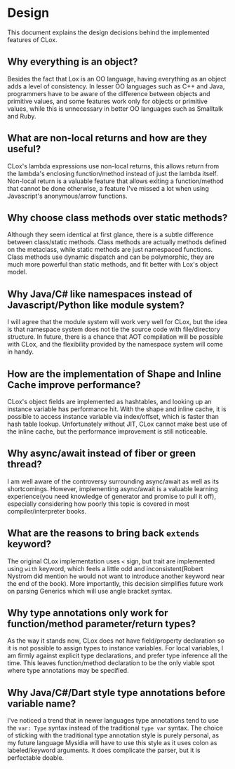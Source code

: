 # Design
This document explains the design decisions behind the implemented features of CLox. 

## Why everything is an object? 
Besides the fact that Lox is an OO language, having everything as an object adds a level of consistency. In lesser OO languages such as C++ and Java, programmers have to be aware of the difference between objects and primitive values, and some features work only for objects or primitive values, while this is unnecessary in better OO languages such as Smalltalk and Ruby.

## What are non-local returns and how are they useful? 
CLox's lambda expressions use non-local returns, this allows return from the lambda's enclosing function/method instead of just the lambda itself. Non-local return is a valuable feature that allows exiting a function/method that cannot be done otherwise, a feature I've missed a lot when using Javascript's anonymous/arrow functions.

## Why choose class methods over static methods?
Although they seem identical at first glance, there is a subtle difference between class/static methods. Class methods are actually methods defined on the metaclass, while static methods are just namespaced functions. Class methods use dynamic dispatch and can be polymorphic, they are much more powerful than static methods, and fit better with Lox's object model.

## Why Java/C# like namespaces instead of Javascript/Python like module system? 
I will agree that the module system will work very well for CLox, but the idea is that namespace system does not tie the source code with file/directory structure. In future, there is a chance that AOT compilation will be possible with CLox, and the flexibility provided by the namespace system will come in handy.

## How are the implementation of Shape and Inline Cache improve performance?
CLox's object fields are implemented as hashtables, and looking up an instance variable has performance hit. With the shape and inline cache, it is possible to access instance variable via index/offset, which is faster than hash table lookup. Unfortunately without JIT, CLox cannot make best use of the inline cache, but the performance improvement is still noticeable.

## Why async/await instead of fiber or green thread?
I am well aware of the controversy surrounding async/await as well as its shortcomings. However, implementing async/await is a valuable learning experience(you need knowledge of generator and promise to pull it off), especially considering how poorly this topic is covered in most compiler/interpreter books. 

## What are the reasons to bring back `extends` keyword?
The original CLox implementation uses `<` sign, but trait are implemented using `with` keyword, which feels a little odd and inconsistent(Robert Nystrom did mention he would not want to introduce another keyword near the end of the book). More importantly, this decision simplifies future work on parsing Generics which will use angle bracket syntax.

## Why type annotations only work for function/method parameter/return types?
As the way it stands now, CLox does not have field/property declaration so it is not possible to assign types to instance variables. For local variables, I am firmly against explicit type declarations, and prefer type inference all the time. This leaves function/method declaration to be the only viable spot where type annotations may be specified.

## Why Java/C#/Dart style type annotations before variable name? 
I've noticed a trend that in newer languages type annotations tend to use the `var: Type` syntax instead of the traditional `type var` syntax. The choice of sticking with the traditional type annotation style is purely personal, as my future language Mysidia will have to use this style as it uses colon as labeled/keyword arguments. It does complicate the parser, but it is perfectable doable. 
